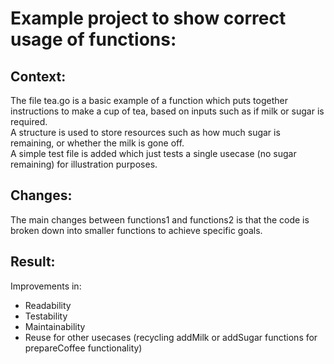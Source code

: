 # Example project to show correct usage of functions:

## Context:
The file tea.go is a basic example of a function which puts together instructions to make a cup of tea, based on inputs such as if milk or sugar is required.  
A structure is used to store resources such as how much sugar is remaining, or whether the milk is gone off.  
A simple test file is added which just tests a single usecase (no sugar remaining) for illustration purposes.  

## Changes:
The main changes between functions1 and functions2 is that the code is broken down into smaller functions to achieve specific goals.  

## Result: 
Improvements in:  
- Readability
- Testability
- Maintainability
- Reuse for other usecases (recycling addMilk or addSugar functions for prepareCoffee functionality)